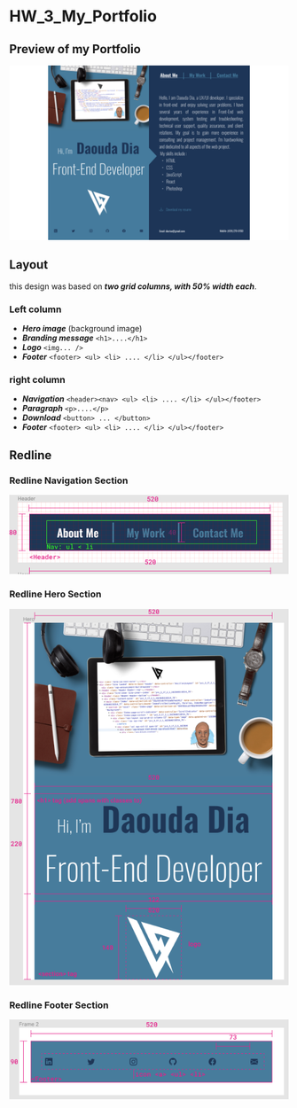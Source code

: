 # HW_3_My_Portfolio

## Preview of my Portfolio

![Image](My-portfolio.png)

## Layout

this design was based on ***two grid columns, with 50% width each***.

### Left column
* ***Hero image*** (background image)
* ***Branding message*** `<h1>....</h1>`
* ***Logo*** `<img... />`
* ***Footer*** `<footer> <ul> <li> .... </li> </ul></footer>`

### right column
* ***Navigation*** `<header><nav> <ul> <li> .... </li> </ul></footer>`
* ***Paragraph*** `<p>....</p>`
* ***Download*** `<button> ... </button>`
* ***Footer*** `<footer> <ul> <li> .... </li> </ul></footer>`

## Redline

### Redline Navigation Section

![Image](redline-header.png)

### Redline Hero Section

![Image](redline-hero.png)

### Redline Footer Section

![Image](redline-footer.png)
